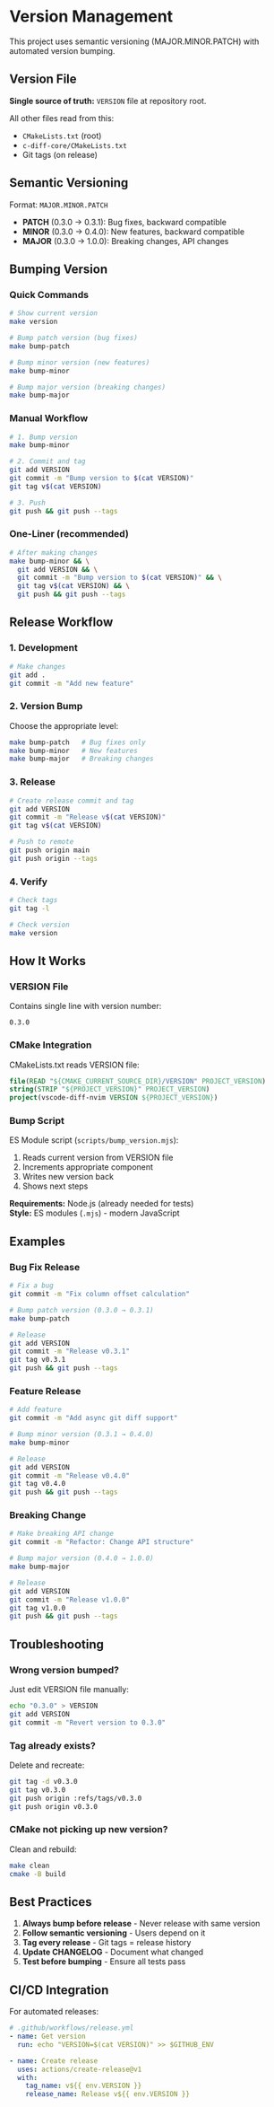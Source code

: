 # Version Management

This project uses semantic versioning (MAJOR.MINOR.PATCH) with automated version bumping.

## Version File

**Single source of truth:** `VERSION` file at repository root.

All other files read from this:
- `CMakeLists.txt` (root)
- `c-diff-core/CMakeLists.txt`
- Git tags (on release)

## Semantic Versioning

Format: `MAJOR.MINOR.PATCH`

- **PATCH** (0.3.0 → 0.3.1): Bug fixes, backward compatible
- **MINOR** (0.3.0 → 0.4.0): New features, backward compatible  
- **MAJOR** (0.3.0 → 1.0.0): Breaking changes, API changes

## Bumping Version

### Quick Commands

```bash
# Show current version
make version

# Bump patch version (bug fixes)
make bump-patch

# Bump minor version (new features)
make bump-minor

# Bump major version (breaking changes)
make bump-major
```

### Manual Workflow

```bash
# 1. Bump version
make bump-minor

# 2. Commit and tag
git add VERSION
git commit -m "Bump version to $(cat VERSION)"
git tag v$(cat VERSION)

# 3. Push
git push && git push --tags
```

### One-Liner (recommended)

```bash
# After making changes
make bump-minor && \
  git add VERSION && \
  git commit -m "Bump version to $(cat VERSION)" && \
  git tag v$(cat VERSION) && \
  git push && git push --tags
```

## Release Workflow

### 1. Development

```bash
# Make changes
git add .
git commit -m "Add new feature"
```

### 2. Version Bump

Choose the appropriate level:
```bash
make bump-patch   # Bug fixes only
make bump-minor   # New features
make bump-major   # Breaking changes
```

### 3. Release

```bash
# Create release commit and tag
git add VERSION
git commit -m "Release v$(cat VERSION)"
git tag v$(cat VERSION)

# Push to remote
git push origin main
git push origin --tags
```

### 4. Verify

```bash
# Check tags
git tag -l

# Check version
make version
```

## How It Works

### VERSION File

Contains single line with version number:
```
0.3.0
```

### CMake Integration

CMakeLists.txt reads VERSION file:
```cmake
file(READ "${CMAKE_CURRENT_SOURCE_DIR}/VERSION" PROJECT_VERSION)
string(STRIP "${PROJECT_VERSION}" PROJECT_VERSION)
project(vscode-diff-nvim VERSION ${PROJECT_VERSION})
```

### Bump Script

ES Module script (`scripts/bump_version.mjs`):
1. Reads current version from VERSION file
2. Increments appropriate component
3. Writes new version back
4. Shows next steps

**Requirements:** Node.js (already needed for tests)  
**Style:** ES modules (`.mjs`) - modern JavaScript

## Examples

### Bug Fix Release

```bash
# Fix a bug
git commit -m "Fix column offset calculation"

# Bump patch version (0.3.0 → 0.3.1)
make bump-patch

# Release
git add VERSION
git commit -m "Release v0.3.1"
git tag v0.3.1
git push && git push --tags
```

### Feature Release

```bash
# Add feature
git commit -m "Add async git diff support"

# Bump minor version (0.3.1 → 0.4.0)
make bump-minor

# Release
git add VERSION
git commit -m "Release v0.4.0"
git tag v0.4.0
git push && git push --tags
```

### Breaking Change

```bash
# Make breaking API change
git commit -m "Refactor: Change API structure"

# Bump major version (0.4.0 → 1.0.0)
make bump-major

# Release
git add VERSION
git commit -m "Release v1.0.0"
git tag v1.0.0
git push && git push --tags
```

## Troubleshooting

### Wrong version bumped?

Just edit VERSION file manually:
```bash
echo "0.3.0" > VERSION
git add VERSION
git commit -m "Revert version to 0.3.0"
```

### Tag already exists?

Delete and recreate:
```bash
git tag -d v0.3.0
git tag v0.3.0
git push origin :refs/tags/v0.3.0
git push origin v0.3.0
```

### CMake not picking up new version?

Clean and rebuild:
```bash
make clean
cmake -B build
```

## Best Practices

1. **Always bump before release** - Never release with same version
2. **Follow semantic versioning** - Users depend on it
3. **Tag every release** - Git tags = release history
4. **Update CHANGELOG** - Document what changed
5. **Test before bumping** - Ensure all tests pass

## CI/CD Integration

For automated releases:

```yaml
# .github/workflows/release.yml
- name: Get version
  run: echo "VERSION=$(cat VERSION)" >> $GITHUB_ENV

- name: Create release
  uses: actions/create-release@v1
  with:
    tag_name: v${{ env.VERSION }}
    release_name: Release v${{ env.VERSION }}
```
